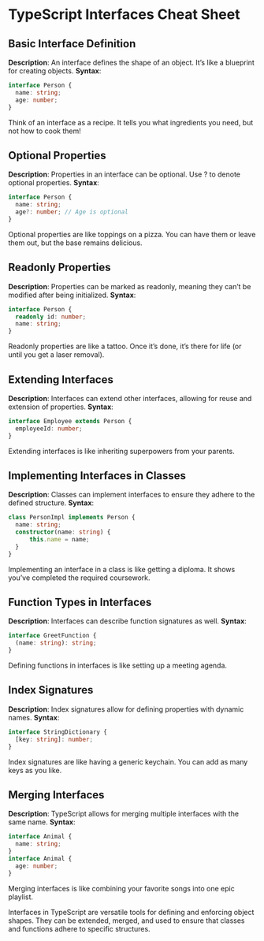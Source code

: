 # TypeScript Interfaces Cheat Sheet

## Basic Interface Definition
**Description**: An interface defines the shape of an object. It’s like a blueprint for creating objects. 
**Syntax**:
  ```typescript
  interface Person {
    name: string;
    age: number;
  }
  ```
Think of an interface as a recipe. It tells you what ingredients you need, but not how to cook them!

## Optional Properties
**Description**: Properties in an interface can be optional. Use ? to denote optional properties.
**Syntax**:
  ```typescript
  interface Person {
    name: string;
    age?: number; // Age is optional
  }
  ```
Optional properties are like toppings on a pizza. You can have them or leave them out, but the base remains delicious.

## Readonly Properties
**Description**: Properties can be marked as readonly, meaning they can’t be modified after being initialized.
**Syntax**:
  ```typescript
  interface Person {
    readonly id: number;
    name: string;
  }
  ```
Readonly properties are like a tattoo. Once it’s done, it’s there for life (or until you get a laser removal).

## Extending Interfaces
**Description**: Interfaces can extend other interfaces, allowing for reuse and extension of properties.
**Syntax**:
  ```typescript
  interface Employee extends Person {
    employeeId: number;
  }
  ```
Extending interfaces is like inheriting superpowers from your parents.

## Implementing Interfaces in Classes
**Description**: Classes can implement interfaces to ensure they adhere to the defined structure.
**Syntax**:
  ```typescript
  class PersonImpl implements Person {
    name: string;
    constructor(name: string) {
        this.name = name;
    }
  }
  ```
Implementing an interface in a class is like getting a diploma. It shows you’ve completed the required coursework.

## Function Types in Interfaces
**Description**: Interfaces can describe function signatures as well.
**Syntax**:
  ```typescript
  interface GreetFunction {
    (name: string): string;
  }
  ```
Defining functions in interfaces is like setting up a meeting agenda.

## Index Signatures
**Description**: Index signatures allow for defining properties with dynamic names.
**Syntax**:
  ```typescript
  interface StringDictionary {
    [key: string]: number;
  }
  ```
Index signatures are like having a generic keychain. You can add as many keys as you like.

## Merging Interfaces
**Description**: TypeScript allows for merging multiple interfaces with the same name.
**Syntax**:
  ```typescript
  interface Animal {
    name: string;
  }
  interface Animal {
    age: number;
  }
  ```
Merging interfaces is like combining your favorite songs into one epic playlist. 

Interfaces in TypeScript are versatile tools for defining and enforcing object shapes. They can be extended, merged, and used to ensure that classes and functions adhere to specific structures.
